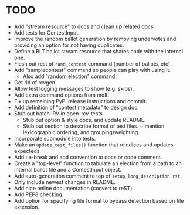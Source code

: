 TODO
====

* Add "stream resource" to docs and clean up related docs.
* Add tests for ContestInput.
* Improve the random ballot generation by removing undervotes and
  providing an option for not having duplicates.
* Define a BLT ballot stream resource that shares code with the internal one.
* Flesh out rest of `rand_contest` command (number of ballots, etc).
* Add "samplecontest" command so people can play with using it.
  - Also add "random election" command.
* Get rid of rcvgen.
* Allow test logging messages to show (e.g. skips).
* Add extra command options from molt.
* Fix up remaining PyPI release instructions and commit.
* Add definition of "contest metadata" to design doc.
* Stub out batch IRV in open-rcv-tests
  - Stub out option & style docs, and update README.
  - Stub out section to describe format of test files.
    ~ mention lexicographic ordering, and grouping/weighting.
* Incorporate submodule into tests.
* Make an `update_test_files()` function that reindices and updates expecteds.
* Add tie-break and add convention to docs or code comment.
* Create a "top-level" function to tabulate an election from a path to
  an internal ballot file and a ContestInput object.
* Add auto-generation comment to top of `setup_long_description.rst`.
* Only include newest changes in README.
* Add nice online documentation (convert to reST).
* Add PEP8 checking.
* Add option for specifying file format to bypass detection based on file extension.
